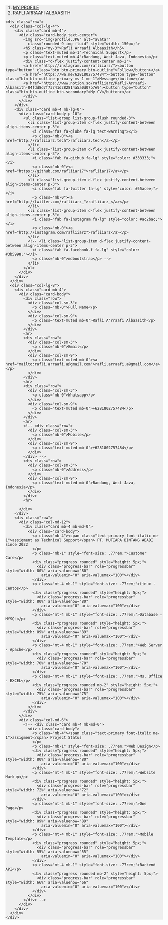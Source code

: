 <html lang="en">
<head>
  <meta charset="UTF-8">
  <meta name="viewport" content="width=device-width, initial-scale=1.0">
  <link rel="stylesheet" href="css/mdb.min.css">
  <link
  href="https://cdnjs.cloudflare.com/ajax/libs/font-awesome/6.0.0/css/all.min.css"
  rel="stylesheet"/>
  <link rel="icon" type="image/x-icon" href="img/ava3.webp">
</head>
<body>
  

<section style="background-color: #eee;">
  <div class="container py-5">
    <div class="row">
      <div class="col">
        <nav aria-label="breadcrumb" class="bg-light rounded-3 p-3 mb-4">
          <ol class="breadcrumb mb-0">
            <li class="breadcrumb-item"><a href="#">MY PROFILE</a></li>
            <!-- <li class="breadcrumb-item"><a href="#">User</a></li> -->
            <li class="breadcrumb-item active" aria-current="page">RAFLI ARRAAFI ALBAASITH</li>
          </ol>
        </nav>
      </div>
    </div>

    <div class="row">
      <div class="col-lg-4">
        <div class="card mb-4">
          <div class="card-body text-center">
            <img src="img/profile.JPG" alt="avatar"
              class="rounded-9 img-fluid" style="width: 150px;">
            <h5 class="my-3">Rafli Arraafi Albaasith</h5>
            <p class="text-muted mb-1">Technical Support</p>
            <p class="text-muted mb-4">Bandung, West Java, Indonesia</p>
            <div class="d-flex justify-content-center mb-2">
            <a href="http://instagram.com/rafliiarz/"><button type="button" class="btn btn-primary btn-outline">Follow</button></a>
            <a href="https://wa.me/6281802757484"><button type="button" class="btn btn-outline-primary ms-1 me-1">Message</button></a> 
            <a href="https://www.notion.so/rafliiarz/Rafli-Arraafi-Albaasith-84fdd8d7f73741d282814a5a0d07b7e9"><button type="button" class="btn btn-outline btn-secondary">My CV</button></a>
            </div>
          </div>
        </div>
        <div class="card mb-4 mb-lg-0">
          <div class="card-body p-10">
            <ul class="list-group list-group-flush rounded-3">
              <li class="list-group-item d-flex justify-content-between align-items-center p-3">
                <i class="fas fa-globe fa-lg text-warning"></i>
                <p class="mb-0"><a href="http://rafliiarz.tech">rafliiarz.tech</a></p>
              </li>
              <li class="list-group-item d-flex justify-content-between align-items-center p-3">
                <i class="fab fa-github fa-lg" style="color: #333333;"></i>
                <p class="mb-0"><a href="https://github.com/rafliiar17">rafliiar17</a></p>
              </li>
              <li class="list-group-item d-flex justify-content-between align-items-center p-3">
                <i class="fab fa-twitter fa-lg" style="color: #55acee;"></i>
                <p class="mb-0"><a href="http://twitter.com/rafliiarz_">rafliiarz_</a></p>
              </li>
              <li class="list-group-item d-flex justify-content-between align-items-center p-3">
                <i class="fab fa-instagram fa-lg" style="color: #ac2bac;"></i>
                <p class="mb-0"><a href="http://instagram.com/rafliiarz">rafliiarz</a></p>
              </li>
              <!-- <li class="list-group-item d-flex justify-content-between align-items-center p-3">
                <i class="fab fa-facebook-f fa-lg" style="color: #3b5998;"></i>
                <p class="mb-0">mdbootstrap</p> -->
              </li>
            </ul>
          </div>
        </div>
      </div>
      <div class="col-lg-8">
        <div class="card mb-4">
          <div class="card-body">
            <div class="row">
              <div class="col-sm-3">
                <p class="mb-0">Full Name</p>
              </div>
              <div class="col-sm-9">
                <p class="text-muted mb-0">Rafli A'rraafi Albaasith</p>
              </div>
            </div>
            <hr>
            <div class="row">
              <div class="col-sm-3">
                <p class="mb-0">Email</p>
              </div>
              <div class="col-sm-9">
                <p class="text-muted mb-0"><a href="mailto:rafli.arraafi.a@gmail.com">rafli.arraafi.a@gmail.com</a></p>
              </div>
            </div>
            <hr>
            <div class="row">
              <div class="col-sm-3">
                <p class="mb-0">Whatsapp</p>
              </div>
              <div class="col-sm-9">
                <p class="text-muted mb-0">+6281802757484</p>
              </div>
            </div>
            <hr>
            <!-- <div class="row">
              <div class="col-sm-3">
                <p class="mb-0">Mobile</p>
              </div>
              <div class="col-sm-9">
                <p class="text-muted mb-0">+6281802757484</p>
              </div>
            </div> -->
            <div class="row">
              <div class="col-sm-3">
                <p class="mb-0">Address</p>
              </div>
              <div class="col-sm-9">
                <p class="text-muted mb-0">Bandung, West Java, Indonesia</p>
              </div>
            </div>
            <hr>
            
          </div>
        </div>
        <div class="row">
          <div class="col-md-12">
            <div class="card mb-4 mb-md-0">
              <div class="card-body">
                <p class="mb-4"><span class="text-primary font-italic me-1">assigment as Technical Support</span> PT. MUTIARA BINTANG ABADI since 2022 
                </p>
                <p class="mb-1" style="font-size: .77rem;">Customer Care</p>
                <div class="progress rounded" style="height: 5px;">
                  <div class="progress-bar" role="progressbar" style="width: 80%" aria-valuenow="80"
                    aria-valuemin="0" aria-valuemax="100"></div>
                </div>
                <p class="mt-4 mb-1" style="font-size: .77rem;">Linux - Centos</p>
                <div class="progress rounded" style="height: 5px;">
                  <div class="progress-bar" role="progressbar" style="width: 80%" aria-valuenow="80"
                    aria-valuemin="0" aria-valuemax="100"></div>
                </div>
                <p class="mt-4 mb-1" style="font-size: .77rem;">Database - MYSQL</p>
                <div class="progress rounded" style="height: 5px;">
                  <div class="progress-bar" role="progressbar" style="width: 89%" aria-valuenow="89"
                    aria-valuemin="0" aria-valuemax="100"></div>
                </div>
                <p class="mt-4 mb-1" style="font-size: .77rem;">Web Server - Apache</p>
                <div class="progress rounded" style="height: 5px;">
                  <div class="progress-bar" role="progressbar" style="width: 70%" aria-valuenow="70"
                    aria-valuemin="0" aria-valuemax="100"></div>
                </div>
                <p class="mt-4 mb-1" style="font-size: .77rem;">Ms. Office - EXCEL</p>
                <div class="progress rounded mb-2" style="height: 5px;">
                  <div class="progress-bar" role="progressbar" style="width: 75%" aria-valuenow="75"
                    aria-valuemin="0" aria-valuemax="100"></div>
                </div>
              </div>
            </div>
          </div>
          <div class="col-md-6">
            <!-- <div class="card mb-4 mb-md-0">
              <div class="card-body">
                <p class="mb-4"><span class="text-primary font-italic me-1">assigment</span> Project Status
                </p>
                <p class="mb-1" style="font-size: .77rem;">Web Design</p>
                <div class="progress rounded" style="height: 5px;">
                  <div class="progress-bar" role="progressbar" style="width: 80%" aria-valuenow="80"
                    aria-valuemin="0" aria-valuemax="100"></div>
                </div>
                <p class="mt-4 mb-1" style="font-size: .77rem;">Website Markup</p>
                <div class="progress rounded" style="height: 5px;">
                  <div class="progress-bar" role="progressbar" style="width: 72%" aria-valuenow="72"
                    aria-valuemin="0" aria-valuemax="100"></div>
                </div>
                <p class="mt-4 mb-1" style="font-size: .77rem;">One Page</p>
                <div class="progress rounded" style="height: 5px;">
                  <div class="progress-bar" role="progressbar" style="width: 89%" aria-valuenow="89"
                    aria-valuemin="0" aria-valuemax="100"></div>
                </div>
                <p class="mt-4 mb-1" style="font-size: .77rem;">Mobile Template</p>
                <div class="progress rounded" style="height: 5px;">
                  <div class="progress-bar" role="progressbar" style="width: 55%" aria-valuenow="55"
                    aria-valuemin="0" aria-valuemax="100"></div>
                </div>
                <p class="mt-4 mb-1" style="font-size: .77rem;">Backend API</p>
                <div class="progress rounded mb-2" style="height: 5px;">
                  <div class="progress-bar" role="progressbar" style="width: 66%" aria-valuenow="66"
                    aria-valuemin="0" aria-valuemax="100"></div>
                </div>
              </div>
            </div> -->
          </div>
        </div>
      </div>
    </div>
  </div>
</section>
</body>
</html>
